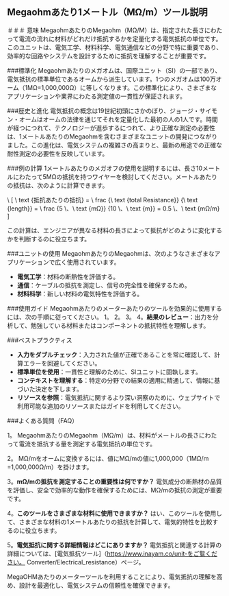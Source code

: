 ## Megaohmあたり1メートル（MΩ/m）ツール説明

＃＃＃ 意味
MegaohmあたりのMegaohm（MΩ/M）は、指定された長さにわたって電流の流れに材料がどれだけ抵抗するかを定量化する電気抵抗の単位です。このユニットは、電気工学、材料科学、電気通信などの分野で特に重要であり、効率的な回路やシステムを設計するために抵抗を理解することが重要です。

###標準化
Megaohmあたりのメガオムは、国際ユニット（SI）の一部であり、電気抵抗の標準単位であるオームから派生しています。1つのメガオムは100万オーム（1MΩ=1,000,000Ω）に等しくなります。この標準化により、さまざまなアプリケーションや業界にわたる測定値の一貫性が保証されます。

###歴史と進化
電気抵抗の概念は19世紀初頭にさかのぼり、ジョージ・サイモン・オームはオームの法律を通じてそれを定量化した最初の人の1人です。時間が経つにつれて、テクノロジーが進歩するにつれて、より正確な測定の必要性は、1メートルあたりのMegaohmを含むさまざまなユニットの開発につながりました。この進化は、電気システムの複雑さの高まりと、最新の用途での正確な耐性測定の必要性を反映しています。

###例の計算
1メートルあたりのメガオフの使用を説明するには、長さ10メートルにわたって5MΩの抵抗を持つワイヤーを検討してください。メートルあたりの抵抗は、次のように計算できます。

\ [
\ text {抵抗あたりの抵抗} = \ frac {\ text {total Resistance}} {\ text {length}} = \ frac {5 \、\ text {mΩ}} {10 \、\ text {m}} = 0.5 \、\ text {mΩ/m}
\]

この計算は、エンジニアが異なる材料の長さによって抵抗がどのように変化するかを判断するのに役立ちます。

###ユニットの使用
MegaohmあたりのMegaohmは、次のようなさまざまなアプリケーションで広く使用されています。
-  **電気工学**：材料の断熱性を評価する。
-  **通信**：ケーブルの抵抗を測定し、信号の完全性を確保するため。
-  **材料科学**：新しい材料の電気特性を評価する。

###使用ガイド
Megaohmあたりのメーターあたりのツールを効果的に使用するには、次の手順に従ってください。
1。
2。
3。
4。**結果のレビュー**：出力を分析して、勉強している材料またはコンポーネントの抵抗特性を理解します。

###ベストプラクティス
-  **入力をダブルチェック**：入力された値が正確であることを常に確認して、計算エラーを回避してください。
-  **標準単位を使用**：一貫性と理解のために、SIユニットに固執します。
-  **コンテキストを理解する**：特定の分野での結果の適用に精通して、情報に基づいた決定を下します。
-  **リソースを参照**：電気抵抗に関するより深い洞察のために、ウェブサイトで利用可能な追加のリソースまたはガイドを利用してください。

###よくある質問（FAQ）

1。
MegaohmあたりのMegaohm（MΩ/m）は、材料がメートルの長さにわたって電流を抵抗する量を測定する電気抵抗の単位です。

2。
MΩ/mをオームに変換するには、値にMΩ/mの値に1,000,000（1MΩ/m =1,000,000Ω/m）を掛けます。

3。**mΩ/mの抵抗を測定することの重要性は何ですか？**
電気成分の断熱材の品質を評価し、安全で効率的な動作を確保するためには、MΩ/mの抵抗の測定が重要です。

4。**このツールをさまざまな材料に使用できますか？**
はい、このツールを使用して、さまざまな材料の1メートルあたりの抵抗を計算して、電気的特性を比較するのに役立ちます。

5。**電気抵抗に関する詳細情報はどこにありますか？**
電気抵抗と関連する計算の詳細については、[電気抵抗ツール]（https://www.inayam.co/unit-をご覧ください。 Converter/Electrical_resistance）ページ。

MegaOHMあたりのメーターツールを利用することにより、電気抵抗の理解を高め、設計を最適化し、電気システムの信頼性を確保できます。